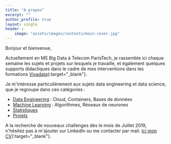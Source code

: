 ```yaml
---
title: "A propos"
excerpt: ""
author_profile: true
layout: single
header :
    image: "assets/images/contents/main-cover.jpg"
---
```


Bonjour et bienvenue,

Actuellement en MS Big Data à Telecom ParisTech, je rassemble ici chaque semaine les sujets et projets sur lesquels je travaille, et également quelques supports didactiques dans le cadre de mes interventions dans les formations [Vivadata](https://vivadata.org){:target="_blank"}.

Je m'intéresse particulièrement aux sujets data engineering et data science, que je regroupe dans ces catégories :
- [Data Engineering](https://alexpeterbec.github.io/engnr/) : Cloud, Containers, Bases de données
- [Machine Learning](https://alexpeterbec.github.io/ml/) : Algorithmes, Réseaux de neurones
- [Statistiques](https://alexpeterbec.github.io/st/)
- [Projets](https://alexpeterbec.github.io/projects/) 

A la recherche de nouveaux challenges dès le mois de Juillet 2019, n'hésitez pas à m'ajouter sur LinkedIn ou me contacter par mail. [Ici  mon CV](https://alexpeterbec.github.io/assets/docs/CV-Alexandre-Bec.pdf){:target="_blank"}.